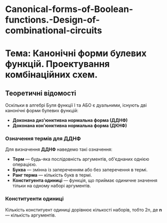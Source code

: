 # Canonical-forms-of-Boolean-functions.-Design-of-combinational-circuits

# Тема: Канонічні форми булевих функцій. Проектування комбінаційних схем.

## Теоретичні відомості

Оскільки в алгебрі Буля функції І та АБО є дуальними, існують дві канонічні форми булевих функцій:

- **Доконана диз'юнктивна нормальна форма (ДДНФ)**  
- **Доконана кон'юнктивна нормальна форма (ДКНФ)**  

### Означення термів для ДДНФ

Для визначення **ДДНФ** наведемо такі означення:

- **Терм** — будь-яка послідовність аргументів, об'єднаних однією операцією.
- **Буква** — змінна із запереченням або без заперечення в термі.
- **Ранг терма** — кількість букв в термі.
- **Конституента одиниці** — функція, що приймає одиничне значення тільки на одному наборі аргументів.

### Конституенти одиниці

Кількість конституент одиниці дорівнює кількості наборів, тобто 2n, де **n** — кількість аргументів.
